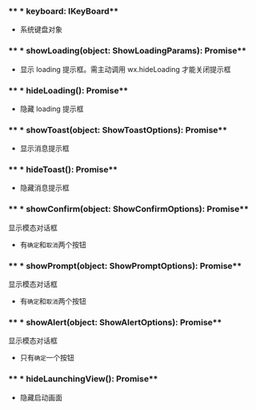 ### ** * keyboard: IKeyBoard**
- 系统键盘对象


### ** * showLoading(object: ShowLoadingParams): Promise**
- 显示 loading 提示框。需主动调用 wx.hideLoading 才能关闭提示框


### ** * hideLoading(): Promise**
- 隐藏 loading 提示框


### ** * showToast(object: ShowToastOptions): Promise**
- 显示消息提示框


### ** * hideToast(): Promise**
- 隐藏消息提示框


### ** * showConfirm(object: ShowConfirmOptions): Promise**
显示模态对话框
- 有`确定`和`取消`两个按钮


### ** * showPrompt(object: ShowPromptOptions): Promise**
显示模态对话框
- 有`确定`和`取消`两个按钮


### ** * showAlert(object: ShowAlertOptions): Promise**
显示模态对话框
- 只有`确定`一个按钮


### ** * hideLaunchingView(): Promise**
- 隐藏启动画面

